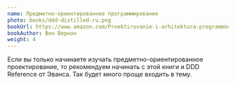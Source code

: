 ```yaml
---
name: Предметно-ориентированное программирование
photo: books/ddd-distilled-ru.png
bookUrl: https://www.amazon.com/Proektirovanie-i-arhitektura-programmnogo-obespecheniya/dp/599084638X
bookAuthor: Вон Вернон
weight: 4
---
```


Если вы&nbsp;только начинаете изучать предметно-ориентированное проектирование, то&nbsp;рекомендуем
начинать с&nbsp;этой книги и&nbsp;DDD Reference от&nbsp;Эванса. Так будет много проще входить
в&nbsp;тему.
